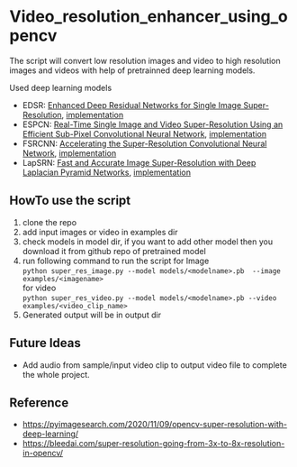 # Video_resolution_enhancer_using_opencv

The script will convert low resolution images and video to high resolution images and videos with help of pretrainned deep learning models.

Used deep learning models
* EDSR: [Enhanced Deep Residual Networks for Single Image Super-Resolution](https://arxiv.org/abs/1707.02921),  [implementation](https://github.com/Saafke/EDSR_Tensorflow)
* ESPCN: [Real-Time Single Image and Video Super-Resolution Using an Efficient Sub-Pixel Convolutional Neural Network](https://arxiv.org/abs/1609.05158),  [implementation](https://github.com/fannymonori/TF-ESPCN)
* FSRCNN: [Accelerating the Super-Resolution Convolutional Neural Network](https://arxiv.org/abs/1608.00367),  [implementation](https://github.com/Saafke/FSRCNN_Tensorflow)
* LapSRN: [Fast and Accurate Image Super-Resolution with Deep Laplacian Pyramid Networks](https://arxiv.org/abs/1710.01992),  [implementation](https://github.com/fannymonori/TF-LAPSRN)

## HowTo use the script
1. clone the repo
2. add input images or video in examples dir
3. check models in model dir, if you want to add other model then you download it from github repo of pretrained model
4. run following command to run the script
   for Image \
    `python super_res_image.py --model models/<modelname>.pb  --image examples/<imagename>`  \
   for video \
   `python super_res_video.py --model models/<modelname>.pb --video examples/<video_clip_name>` 
5. Generated output will be in output dir


## Future Ideas
* Add audio from sample/input video clip to output video file to complete the whole project. 

## Reference
* https://pyimagesearch.com/2020/11/09/opencv-super-resolution-with-deep-learning/
* https://bleedai.com/super-resolution-going-from-3x-to-8x-resolution-in-opencv/

